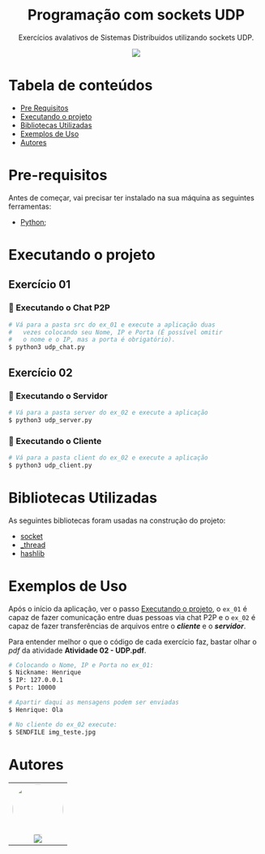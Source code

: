 <h1 align="center">Programação com sockets UDP</h1>
<p href="#descricao" align="center">Exercícios avalativos de Sistemas Distribuidos utilizando sockets UDP.</p>

<div align="center">
  <img src="https://img.shields.io/badge/python-%23007ACC.svg?&style=for-the-badge&logo=python&logoColor=white">
</div>

[comment]: <> (<h4 align="center"> )

[comment]: <> (  ✅  Projeto finalizado ✅)

[comment]: <> (</h4>)

Tabela de conteúdos
=================
<!--ts-->
   * [Pre Requisitos](#pre-requisitos)
   * [Executando o projeto](#executando-o-projeto)
   * [Bibliotecas Utilizadas](#bibliotecas-utilizadas)
   * [Exemplos de Uso](#exemplos-de-uso)
   * [Autores](#autores)
<!--te-->

Pre-requisitos
==============

Antes de começar, vai precisar ter instalado na sua máquina as seguintes ferramentas:
- [Python](https://www.python.org/);

Executando o projeto
====================

## Exercício 01
### 🎲 Executando o Chat P2P
```bash
# Vá para a pasta src do ex_01 e execute a aplicação duas
#   vezes colocando seu Nome, IP e Porta (É possível omitir 
#   o nome e o IP, mas a porta é obrigatório).
$ python3 udp_chat.py
```

## Exercício 02
### 🎲 Executando o Servidor

```bash
# Vá para a pasta server do ex_02 e execute a aplicação
$ python3 udp_server.py
```

### 🎲 Executando o Cliente

```bash
# Vá para a pasta client do ex_02 e execute a aplicação
$ python3 udp_client.py
```

Bibliotecas Utilizadas
==============

As seguintes bibliotecas foram usadas na construção do projeto:

- [socket](https://docs.python.org/3/library/socket.html)
- [_thread](https://docs.python.org/3/library/_thread.html)
- [hashlib](https://docs.python.org/3/library/hashlib.html)

Exemplos de Uso
==============

Após o início da aplicação, ver o passo [Executando o projeto](#executando-o-projeto), o ```ex_01``` é capaz de fazer 
comunicação entre duas pessoas via chat P2P e o ```ex_02``` é capaz de fazer transferências de arquivos entre o 
***cliente*** e o ***servidor***. 

Para entender melhor o que o código de cada exercício faz, bastar olhar o *pdf* da atividade **Atividade 02 - UDP.pdf**.

```bash
# Colocando o Nome, IP e Porta no ex_01:
$ Nickname: Henrique
$ IP: 127.0.0.1
$ Port: 10000

# Apartir daqui as mensagens podem ser enviadas
$ Henrique: Ola

# No cliente do ex_02 execute:
$ SENDFILE img_teste.jpg
```

Autores
=======

<table>
  <tr>
    <td align="center"><a href="https://www.linkedin.com/in/hmarcuzzo/"><img style="border-radius: 50%;" src="https://avatars2.githubusercontent.com/u/42159311?v=4" width="100px;" alt=""/></a><br /><a href="https://www.linkedin.com/in/hmarcuzzo/" title="Henrique Marcuzzo"><img href="https://www.linkedin.com/in/hmarcuzzo/" src="https://img.shields.io/badge/-HenriqueMarcuzzo-0077B5?style=flat&logo=Linkedin&logoColor=white&link=https://www.linkedin.com/in/hmarcuzzo/"></a></td>
  </tr>
</table>
